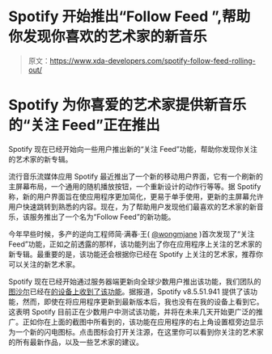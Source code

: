# Spotify 开始推出“Follow Feed ”,帮助你发现你喜欢的艺术家的新音乐

> 原文：<https://www.xda-developers.com/spotify-follow-feed-rolling-out/>

# Spotify 为你喜爱的艺术家提供新音乐的“关注 Feed”正在推出

Spotify 现在已经开始向一些用户推出新的“关注 Feed”功能，帮助你发现你关注的艺术家的新专辑。

流行音乐流媒体应用 Spotify 最近推出了一个新的移动用户界面，它有一个刷新的主屏幕布局，一个通用的随机播放按钮，一个重新设计的动作行等等。据 Spotify 称，新的用户界面旨在使应用程序更加简化，更易于单手使用，更新的主屏幕允许用户快速跳转到熟悉的内容。现在，为了帮助用户发现他们最喜欢的艺术家的新音乐，该服务推出了一个名为“Follow Feed”的新功能。

今年早些时候，多产的逆向工程师简·满春·王( [@wongmjane](https://twitter.com/wongmjane) )首次发现了“关注 Feed”功能，正如之前透露的那样，该功能列出了你在应用程序上关注的艺术家的新专辑。最重要的是，该功能还会根据你已经在 Spotify 上关注的艺术家，推荐你可以关注的新艺术家。

Spotify 现在已经开始通过服务器端更新向全球少数用户推出该功能，我们团队的[图沙尔](https://www.xda-developers.com/author/tusharmehta/)已经在[的设备上收到了该功能](https://twitter.com/thetymonbay/status/1245424207233568769)。据报道，Spotify v8.5.51.941 提供了该功能，然而，即使在将应用程序更新到最新版本后，我也没有在我的设备上看到它。这表明 Spotify 目前正在少数用户中测试该功能，并将在未来几天开始更广泛的推广。正如你在上面的截图中所看到的，该功能在应用程序的右上角设置框旁边显示为一个新的闪电图标。点击图标会打开关注源，在这里你可以看到你关注的艺术家的所有最新作品，以及一些艺术家的建议。